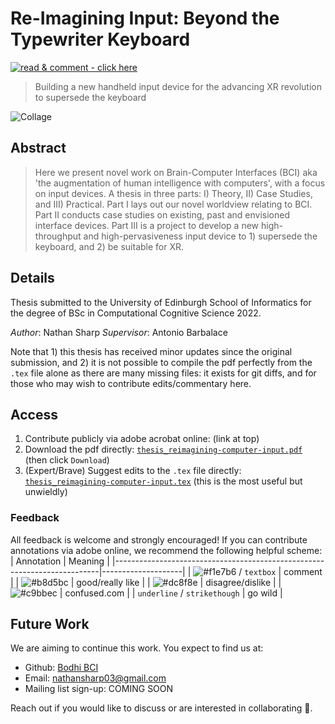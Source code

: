<!-- TODOs
- [ ] add some emojis!
-->

# Re-Imagining Input: Beyond the Typewriter Keyboard

[![read & comment - click here](https://img.shields.io/badge/read_%26_comment-click_here-EC1C24?style=for-the-badge&logo=Adobe+Acrobat+Reader&logoColor=white)](https://acrobat.adobe.com/link/review?uri=urn:aaid:scds:US:c0905d27-960c-4743-a640-0ed3ea55c4e2 "Read and comment with adobe acrobat (online)")

> Building a new handheld input device for the advancing XR revolution to supersede the keyboard

<!-- **Thesis exploring the future of computer input. We develop theory, conduct case studies, then design and build a new input device to supersede the keyboard in the advancing XR revolution.** -->

![Collage](images/project_collage1.png?raw=true "Collage of images collected and produced for the thesis")

## Abstract
> Here we present novel work on Brain-Computer Interfaces (BCI) aka 'the augmentation of human intelligence with computers', with a focus on input devices.
> A thesis in three parts: I) Theory, II) Case Studies, and III) Practical.
> Part I lays out our novel worldview relating to BCI.
> Part II conducts case studies on existing, past and envisioned interface devices.
> Part III is a project to develop a new high-throughput and high-pervasiveness input device to 1) supersede the keyboard, and 2) be suitable for XR.

## Details 
Thesis submitted to the University of Edinburgh School of Informatics for the degree of BSc in Computational Cognitive Science 2022.

_Author_: Nathan Sharp
_Supervisor_: Antonio Barbalace

Note that 1) this thesis has received minor updates since the original submission, and 2) it is not possible to compile the pdf perfectly from the `.tex` file alone as there are many missing files: it exists for git diffs, and for those who may wish to contribute edits/commentary here. 
 
## Access 
1. Contribute publicly via adobe acrobat online: (link at top)
2. Download the pdf directly: [`thesis_reimagining-computer-input.pdf`](thesis_reimagining-computer-input.pdf) (then click `Download`)
3. (Expert/Brave) Suggest edits to the `.tex` file directly: [`thesis_reimagining-computer-input.tex`](thesis_reimagining-computer-input.tex) (this is the most useful but unwieldly)

### Feedback 
All feedback is welcome and strongly encouraged!
If you can contribute annotations via adobe online, we recommend the following helpful scheme:
| Annotation                                                               | Meaning            |
|--------------------------------------------------------------------------|--------------------|
| ![#f1e7b6](https://via.placeholder.com/15/f1e7b6/f1e7b6.png) / `textbox` | comment            |
| ![#b8d5bc](https://via.placeholder.com/15/b8d5bc/b8d5bc.png)             | good/really like |
| ![#dc8f8e](https://via.placeholder.com/15/dc8f8e/dc8f8e.png)             | disagree/dislike |
| ![#c9bbec](https://via.placeholder.com/15/c9bbec/c9bbec.png)             | confused.com     |
| `underline` / `strikethough`                                             | go wild            |

## Future Work
We are aiming to continue this work. You expect to find us at:
- Github: [Bodhi BCI](https://github.com/bodhiBCI)
- Email: nathansharp03@gmail.com
- Mailing list sign-up: COMING SOON
 
Reach out if you would like to discuss or are interested in collaborating :wave:.
